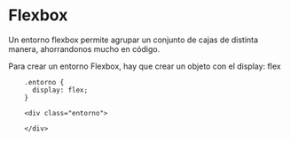 # Flexbox

Un entorno flexbox permite agrupar un conjunto de cajas de distinta manera, ahorrandonos mucho en código.

Para crear un entorno Flexbox, hay que crear un objeto con el display: flex

        .entorno {
          display: flex;
        }

        <div class="entorno">

        </div>
